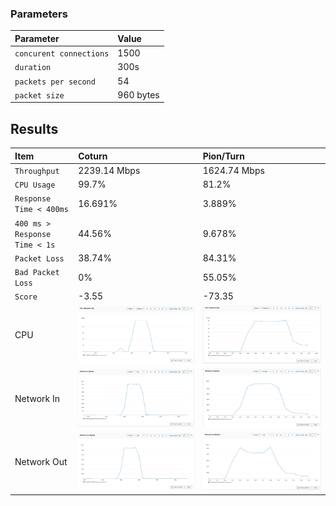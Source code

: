 
### Parameters

| Parameter | Value                |
| :-------- |:------------------------- |
| `concurent connections` | 1500 |
| `duration` | 300s |
| `packets per second` | 54 |
| `packet size` | 960 bytes |

## Results


|  Item | Coturn            |  Pion/Turn |
| :------------------------- |:------------------------- |:------------------------- |
| `Throughput` | 2239.14 Mbps | 1624.74 Mbps |
| `CPU Usage` | 99.7% | 81.2% |
| `Response Time < 400ms` | 16.691% | 3.889% |
| `400 ms > Response Time < 1s` | 44.56% | 9.678% |
| `Packet Loss` | 38.74% | 84.31% |
| `Bad Packet Loss` | 0% | 55.05% |
| `Score` | -3.55 | -73.35 |
| CPU | ![](coturn/cpu.png) |  ![](pion/cpu.png) |
| Network In | ![](coturn/network-in.png) |  ![](pion/network-in.png) |
| Network Out | ![](coturn/network-out.png) |  ![](pion/network-out.png) |